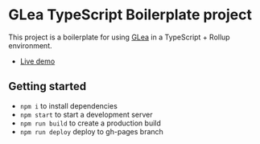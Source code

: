 # GLea TypeScript Boilerplate project

This project is a boilerplate for using [GLea](https://github.com/terabaud/glea) in a TypeScript + Rollup environment.

- [Live demo](https://terabaud.github.io/glea-typescript-helloworld/)

## Getting started

- `npm i` to install dependencies
- `npm start` to start a development server
- `npm run build` to create a production build
- `npm run deploy` deploy to gh-pages branch
